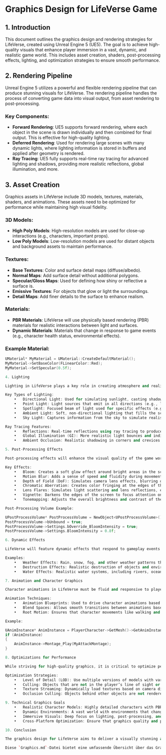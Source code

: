 # Graphics Design for LifeVerse Game

## 1. Introduction
This document outlines the graphics design and rendering strategies for LifeVerse, created using Unreal Engine 5 (UE5). The goal is to achieve high-quality visuals that enhance player immersion in a vast, dynamic, and realistic game world. This includes asset creation, shaders, post-processing effects, lighting, and optimization strategies to ensure smooth performance.

## 2. Rendering Pipeline
Unreal Engine 5 utilizes a powerful and flexible rendering pipeline that can produce stunning visuals for LifeVerse. The rendering pipeline handles the process of converting game data into visual output, from asset rendering to post-processing.

### Key Components:
- **Forward Rendering**: UE5 supports forward rendering, where each object in the scene is drawn individually and then combined for final output. This is effective for high-quality lighting.
- **Deferred Rendering**: Used for rendering large scenes with many dynamic lights, where lighting information is stored in buffers and applied after geometry is rendered.
- **Ray Tracing**: UE5 fully supports real-time ray tracing for advanced lighting and shadows, providing more realistic reflections, global illumination, and more.

## 3. Asset Creation
Graphics assets in LifeVerse include 3D models, textures, materials, shaders, and animations. These assets need to be optimized for performance while maintaining high visual fidelity.

### 3D Models:
- **High Poly Models**: High-resolution models are used for close-up interactions (e.g., characters, important props).
- **Low Poly Models**: Low-resolution models are used for distant objects and background assets to maintain performance.

### Textures:
- **Base Textures**: Color and surface detail maps (diffuse/albedo).
- **Normal Maps**: Add surface detail without additional polygons.
- **Specular/Gloss Maps**: Used for defining how shiny or reflective a surface is.
- **Emissive Textures**: For objects that glow or light the surroundings.
- **Detail Maps**: Add finer details to the surface to enhance realism.

### Materials:
- **PBR Materials**: LifeVerse will use physically based rendering (PBR) materials for realistic interactions between light and surfaces.
- **Dynamic Materials**: Materials that change in response to game events (e.g., character health status, environmental effects).

### Example Material:
```cpp
UMaterial* MyMaterial = UMaterial::CreateDefaultMaterial();
MyMaterial->SetBaseColor(FLinearColor::Red);
MyMaterial->SetSpecular(0.5f);

4. Lighting

Lighting in LifeVerse plays a key role in creating atmosphere and realism. We will use a combination of static, dynamic, and baked lighting solutions to ensure both high quality and performance.

Key Types of Lighting:
	•	Directional Light: Used for simulating sunlight, casting shadows across the environment.
	•	Point Light: Light sources that emit in all directions (e.g., lanterns, streetlights).
	•	Spotlight: Focused beam of light used for specific effects (e.g., flashlights, vehicle headlights).
	•	Ambient Light: Soft, non-directional lighting that fills the scene.
	•	Sky Light: Captures information from the sky to simulate realistic outdoor lighting.

Ray Tracing Features:
	•	Reflections: Real-time reflections using ray tracing to produce more accurate reflections in water, glass, and shiny surfaces.
	•	Global Illumination (GI): More realistic light bounces and indirect lighting using ray tracing.
	•	Ambient Occlusion: Realistic shadowing in corners and crevices to enhance depth.

5. Post-Processing Effects

Post-processing effects will enhance the visual quality of the game world and provide aesthetic control.

Key Effects:
	•	Bloom: Creates a soft glow effect around bright areas in the scene.
	•	Motion Blur: Adds a sense of speed and fluidity during movement.
	•	Depth of Field (DoF): Simulates camera lens effects, blurring objects outside the focal point.
	•	Chromatic Aberration: Creates color fringing at the edges of the screen for a more cinematic effect.
	•	Lens Flares: Simulates light scattering and lens reflections, especially near bright light sources.
	•	Vignette: Darkens the edges of the screen to focus attention on the center.
	•	Tonemapping: Adjusts the overall brightness and contrast of the scene.

Post-Processing Volume Example:

UPostProcessVolume* PostProcessVolume = NewObject<UPostProcessVolume>();
PostProcessVolume->bUnbound = true;
PostProcessVolume->Settings.bOverride_BloomIntensity = true;
PostProcessVolume->Settings.BloomIntensity = 0.8f;

6. Dynamic Effects

LifeVerse will feature dynamic effects that respond to gameplay events and player actions, including weather, destruction, and environmental changes.

Examples:
	•	Weather Effects: Rain, snow, fog, and other weather patterns that dynamically change the atmosphere.
	•	Destruction Effects: Realistic destruction of objects and environments using Unreal’s Chaos physics engine.
	•	Water Effects: Realistic water systems, including rivers, oceans, and lakes with reflections, refraction, and wave dynamics.

7. Animation and Character Graphics

Character animations in LifeVerse must be fluid and responsive to player input. We will use UE5’s powerful animation tools such as Animation Blueprints, State Machines, and Blend Spaces to create lifelike animations.

Animation Techniques:
	•	Animation Blueprints: Used to drive character animations based on player input and AI behavior.
	•	Blend Spaces: Allows smooth transitions between animations based on movement speed or direction.
	•	Root Motion: Ensures that character movements like walking and running are directly tied to the animation.

Example:

UAnimInstance* AnimInstance = PlayerCharacter->GetMesh()->GetAnimInstance();
if (AnimInstance)
{
    AnimInstance->Montage_Play(MyAttackMontage);
}

8. Optimizations for Performance

While striving for high-quality graphics, it is critical to optimize performance to ensure smooth gameplay on various hardware configurations.

Optimization Strategies:
	•	Level of Detail (LOD): Use multiple versions of models with varying levels of detail to reduce performance overhead when objects are far away.
	•	Culling: Objects that are not in the player’s line of sight or outside the camera view will not be rendered.
	•	Texture Streaming: Dynamically load textures based on camera distance to reduce memory usage.
	•	Occlusion Culling: Objects behind other objects are not rendered.

9. Technical Graphics Goals
	•	Realistic Character Models: Highly detailed characters with PBR materials, realistic animations, and facial expressions.
	•	Dynamic Environments: A vast world with environments that change over time, with weather effects, day-night cycles, and destructible terrain.
	•	Immersive Visuals: Deep focus on lighting, post-processing, and cinematic effects to make the world of LifeVerse visually stunning.
	•	Cross-Platform Optimization: Ensure that graphics quality and performance are balanced across various platforms, from high-end PCs to consoles.

10. Conclusion

The graphics design for LifeVerse aims to deliver a visually stunning and immersive experience. By leveraging Unreal Engine 5’s advanced rendering techniques, asset creation tools, and post-processing effects, we can achieve high-quality visuals while maintaining strong performance. The dynamic and realistic environments, combined with intricate character animations and lighting effects, will provide players with a world that feels alive and reactive.

Diese `Graphics.md`-Datei bietet eine umfassende Übersicht über das Grafikdesign für dein Spiel. Sie deckt alle Aspekte der Grafikentwicklung ab, von der Asset-Erstellung über das Rendering bis hin zu Optimierungsstrategien und der Verwendung von Unreal Engine 5.